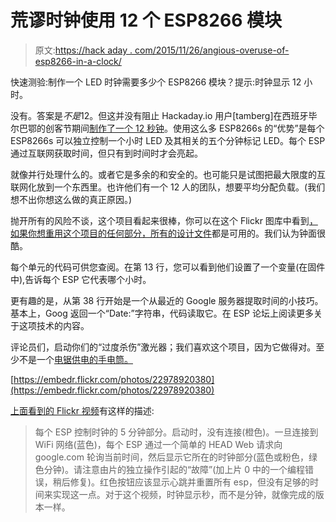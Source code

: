 # 荒谬时钟使用 12 个 ESP8266 模块

> 原文:[https://hack aday . com/2015/11/26/angious-overuse-of-esp8266-in-a-clock/](https://hackaday.com/2015/11/26/absurd-overuse-of-esp8266-in-a-clock/)

快速测验:制作一个 LED 时钟需要多少个 ESP8266 模块？提示:时钟显示 12 小时。

没有。答案是*不是*12。但这并没有阻止 Hackaday.io 用户[tamberg]在西班牙毕尔巴鄂的创客节期间[制作了一个 12 秒钟](https://hackaday.io/project/8552-esp-clock)。使用这么多 ESP8266s 的“优势”是每个 ESP8266s 可以独立控制一个小时 LED 及其相关的五个分钟标记 LED。每个 ESP 通过互联网获取时间，但只有到时间时才会亮起。

就像并行处理什么的。或者它是多余的和安全的。也可能只是试图把最大限度的互联网化放到一个东西里。也许他们有一个 12 人的团队，想要平均分配负载。(我们想不出你想这么做的真正原因。)

抛开所有的风险不谈，这个项目看起来很棒，你可以在这个 Flickr 图库中看到[，如果你想重用这个项目的任何部分，所有的](https://www.flickr.com/photos/tamberg/sets/72157661456853951)[设计文件](http://www.thingiverse.com/thing:1134525)都是可用的。我们认为钟面很酷。

每个单元的代码可供您查阅。在第 13 行，您可以看到他们设置了一个变量(在固件中),告诉每个 ESP 它代表哪个小时。

更有趣的是，从第 38 行开始是一个从最近的 Google 服务器提取时间的小技巧。基本上，Goog 返回一个“Date:”字符串，代码读取它。在 ESP 论坛上阅读更多关于这项技术的内容。

评论员们，启动你们的“过度杀伤”激光器；我们喜欢这个项目，因为它做得对。至少不是一个[电锯供电的手电筒。](http://hackaday.com/2010/08/08/chainsawflashlight-overkill/)

[https://embedr.flickr.com/photos/22978920380](https://embedr.flickr.com/photos/22978920380)

[上面看到的 Flickr 视频](https://www.flickr.com/photos/tamberg/22978920380)有这样的描述:

> 每个 ESP 控制时钟的 5 分钟部分。启动时，没有连接(橙色)。一旦连接到 WiFi 网络(蓝色)，每个 ESP 通过一个简单的 HEAD Web 请求向 google.com 轮询当前时间，然后显示它所在的时钟部分(蓝色或粉色，绿色分钟)。请注意由片的独立操作引起的“故障”(加上片 0 中的一个编程错误，稍后修复)。红色按钮应该显示心跳并重置所有 esp，但没有足够的时间来实现这一点。对于这个视频，时钟显示秒，而不是分钟，就像完成的版本一样。